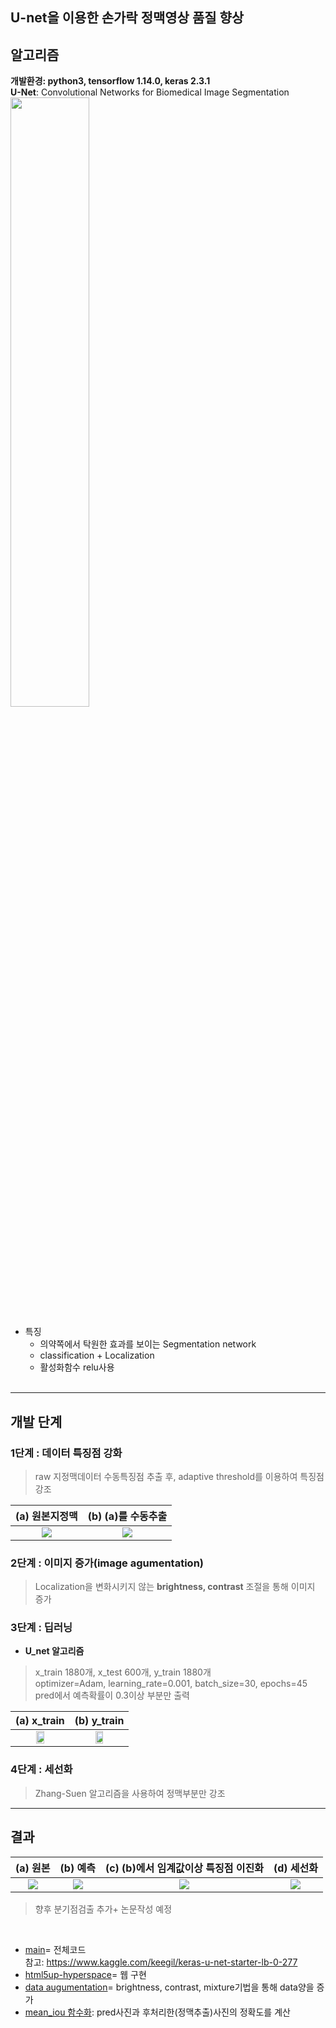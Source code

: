 ## U-net을 이용한 손가락 정맥영상 품질 향상  

## 알고리즘  
__개발환경: python3, tensorflow 1.14.0, keras 2.3.1__    
__U-Net__: Convolutional Networks for Biomedical Image Segmentation  
<img src="https://user-images.githubusercontent.com/57060127/89655110-90c2bf00-d904-11ea-9250-1dae9deea8cb.JPG" width="50%">  
* 특징  
  - 의약쪽에서 탁원한 효과를 보이는 Segmentation network  
  - classification + Localization  
  - 활성화함수 relu사용  
  <br>
  

---------------------------------------------------------------------


## 개발 단계
### 1단계 : 데이터 특징점 강화  
<p>
  
> raw 지정맥데이터 수동특징점 추출 후, adaptive threshold를 이용하여 특징점 강조   
   
   
(a) __원본지정맥__ |  (b) __(a)를 수동추출__ |
:------------------------------------:|:-------------------------:|
<img src="https://user-images.githubusercontent.com/57060127/86255296-e8795680-bbf1-11ea-95c9-d8af8b8534f1.jpg">  | <img src="https://user-images.githubusercontent.com/57060127/86255546-32fad300-bbf2-11ea-8f59-d7019f45d9df.jpeg">  
<p>
 
### 2단계 : 이미지 증가(image agumentation)  
<p>
  
> Localization을 변화시키지 않는 __brightness, contrast__ 조절을 통해 이미지 증가  
### 3단계 : 딥러닝  
<p>
  
- __U_net 알고리즘__  
> x_train 1880개, x_test 600개, y_train 1880개  
> optimizer=Adam, learning_rate=0.001, batch_size=30, epochs=45   
> pred에서 예측확률이 0.3이상 부분만 출력    
   
(a) __x_train__ |  (b) __y_train__ | 
:------------------------------------:|:-------------------------:|
<img src="https://user-images.githubusercontent.com/57060127/89191583-192c2180-d5de-11ea-8597-22f691eed448.JPG" width="40%">  | <img src="https://user-images.githubusercontent.com/57060127/89191580-18938b00-d5de-11ea-905a-afdc52f102bb.JPG" width="40%">  
<p>

### 4단계 : 세선화  
> Zhang-Suen 알고리즘을 사용하여 정맥부분만 강조   
<p>
 
---------------------------------------------------------------------------------
## 결과  
(a) __원본__ |  (b) __예측__ | (c) __(b)에서 임계값이상 특징점 이진화__ |  (d) __세선화__
:------------------------------------:|:-------------------------:|:--------------------------:|:----------------------------:
![](https://user-images.githubusercontent.com/57060127/86254185-6fc5ca80-bbf0-11ea-95c0-b5e69eb57521.jpg)  |  ![](https://user-images.githubusercontent.com/57060127/86254553-efec3000-bbf0-11ea-9bd4-e90a98270d6f.jpg)  |  ![](https://user-images.githubusercontent.com/57060127/86254701-2629af80-bbf1-11ea-8fb1-bbc4c9ad926d.jpg)  |  ![](https://user-images.githubusercontent.com/57060127/86254716-2e81ea80-bbf1-11ea-82ee-72c7d823c870.jpg)  
> 향후 분기점검출 추가+ 논문작성 예정  
<br>



- [main](https://github.com/Jimin980921/Vein_deblurring/blob/master/main/denselayer_based_Unet.ipynb)= 전체코드  
참고: https://www.kaggle.com/keegil/keras-u-net-starter-lb-0-277  
- [html5up-hyperspace](https://github.com/Jimin980921/Vein_deblurring/tree/master/html5up-hyperspace)= 웹 구현  
- [data augumentation](https://github.com/Jimin980921/Vein_deblurring/blob/master/data%20augmentation.ipynb)= brightness, contrast, mixture기법을 통해 data양을 증가  
- [mean_iou 함수화](https://github.com/Jimin980921/Vein_deblurring/blob/master/mean_iou%20%ED%95%A8%EC%88%98%ED%99%94.ipynb): pred사진과 후처리한(정맥추출)사진의 정확도를 계산  
